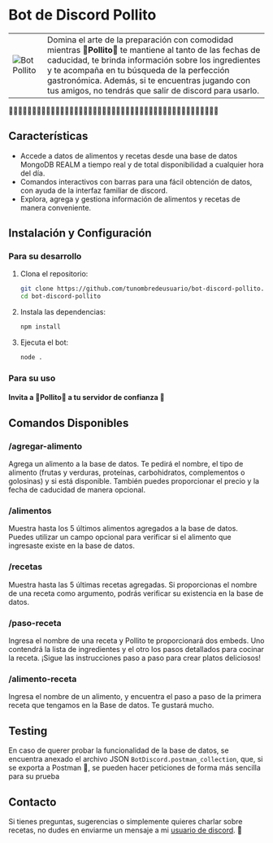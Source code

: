 # Bot de Discord Pollito

|             |              | 
| --------------------- | --------------------- | 
| ![Bot Pollito](https://i.imgflip.com/1um67c.jpg?a469488)          |  Domina el arte de la preparación con comodidad mientras :baby_chick:**Pollito**:baby_chick: te mantiene al tanto de las fechas de caducidad, te brinda información sobre los ingredientes y te acompaña en tu búsqueda de la perfección gastronómica. Además, si te encuentras jugando con tus amigos, no tendrás que salir de discord para usarlo. |


:rice_ball::rice_cracker::rice_ball::rice_cracker::rice_ball::rice_cracker::rice_ball::rice_cracker::rice_ball::rice_cracker::rice_ball::rice_cracker::rice_ball::rice_cracker::rice_ball::rice_cracker::rice_ball::rice_cracker::rice_ball::rice_cracker::rice_ball::rice_cracker::rice_ball::rice_cracker::rice_ball::rice_cracker::rice_ball::rice_cracker::rice_ball::rice_cracker::rice_ball::rice_cracker::rice_ball::rice_cracker::rice_ball::rice_cracker::rice_ball::rice_cracker::rice_ball::rice_cracker::rice_ball::rice_cracker::rice_ball::rice_cracker::rice_ball:


## Características

- Accede a datos de alimentos y recetas desde una base de datos MongoDB REALM a tiempo real y de total disponibilidad a cualquier hora del día.
- Comandos interactivos con barras para una fácil obtención de datos, con ayuda de la interfaz familiar de discord.
- Explora, agrega y gestiona información de alimentos y recetas de manera conveniente.

## Instalación y Configuración

### Para su desarrollo

1. Clona el repositorio:
   ```sh
   git clone https://github.com/tunombredeusuario/bot-discord-pollito.git
   cd bot-discord-pollito
2. Instala las dependencias:
   ```sh
   npm install
3. Ejecuta el bot:
   ```sh
   node .
### Para su uso

#### Invita a :baby_chick:**Pollito**:baby_chick: a tu servidor de confianza :rice_ball:

## Comandos Disponibles

### /agregar-alimento
Agrega un alimento a la base de datos. Te pedirá el nombre, el tipo de alimento (frutas y verduras, proteínas, carbohidratos, complementos o golosinas) y si está disponible. También puedes proporcionar el precio y la fecha de caducidad de manera opcional.

### /alimentos
Muestra hasta los 5 últimos alimentos agregados a la base de datos. Puedes utilizar un campo opcional para verificar si el alimento que ingresaste existe en la base de datos.

### /recetas
Muestra hasta las 5 últimas recetas agregadas. Si proporcionas el nombre de una receta como argumento, podrás verificar su existencia en la base de datos.

### /paso-receta
Ingresa el nombre de una receta y Pollito te proporcionará dos embeds. Uno contendrá la lista de ingredientes y el otro los pasos detallados para cocinar la receta. ¡Sigue las instrucciones paso a paso para crear platos deliciosos!

### /alimento-receta
Ingresa el nombre de un alimento, y encuentra el paso a paso de la primera receta que tengamos en la Base de datos. Te gustará mucho.

## Testing

En caso de querer probar la funcionalidad de la base de datos, se encuentra anexado el archivo JSON ```BotDiscord.postman_collection```, que, si se exporta a Postman :walking:, se pueden hacer peticiones de forma más sencilla para su prueba

## Contacto
Si tienes preguntas, sugerencias o simplemente quieres charlar sobre recetas, no dudes en enviarme un mensaje a mi [usuario de discord](https://discord.com/users/599334013563306005). :baby_chick:


